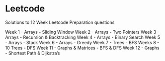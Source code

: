 # Leetcode

Solutions to 12 Week Leetcode Preparation questions

Week 1 - Arrays - Sliding Window
Week 2 - Arrays - Two Pointers
Week 3 - Arrays - Recursion & Backtracking
Week 4 - Arrays - Binary Search
Week 5 - Arrays - Stack
Week 6 - Arrays - Greedy
Week 7 - Trees - BFS
Weeks 8 - 10 Trees - DFS
Week 11 - Graphs & Matrices - BFS & DFS
Week 12 - Graphs - Shortest Path & Dijkstra’s
